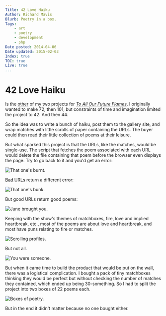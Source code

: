```yaml
---
Title: 42 Love Haiku
Author: Richard Mavis
Blurb: Poetry in a box.
Tags:
    - art
    - poetry
    - development
    - php
Date posted: 2014-04-06
Date updated: 2015-02-03
Index: true
TOC: true
Live: true
...
```




# 42 Love Haiku

Is the [other][kjv] of my two projects for [*To All Our Future Flames*][taoff]. I originally wanted to make 72, then 101, but constraints of time and imagination limited the project to 42. And then 44.

So the idea was to write a bunch of haiku, post them to the gallery site, and wrap matches with little scrolls of paper containing the URLs. The buyer could then read their little collection of poems at their leisure.

But what sparked this project is that the URLs, like the matches, would be single-use. The script that fetches the poem associated with each URL would delete the file containing that poem before the browser even displays the page. Try to go back to it and you'd get an error:

<div class="img-block"><img class="blockimg" src="/images/42-love-haiku/error-burnt.png" alt="That one's burnt." /></div>

[Bad URLs][bunk] return a different error:

<div class="img-block"><img class="blockimg" src="/images/42-love-haiku/error-bunk.png" alt="That one's bunk." /></div>

But good URLs return good poems:

<div class="img-block"><img class="blockimg" src="/images/42-love-haiku/june-brought-you.png" alt="June brought you." /></div>

Keeping with the show's themes of matchboxes, fire, love and implied heartbreak, etc., most of the poems are about love and heartbreak, and most have puns relating to fire or matches.

<div class="img-block"><img class="blockimg" src="/images/42-love-haiku/scrolling-profiles.png" alt="Scrolling profiles." /></div>

But not all.

<div class="img-block"><img class="blockimg" src="/images/42-love-haiku/you-were-someone.png" alt="You were someone." /></div>

But when it came time to build the product that would be put on the wall, there was a logistical complication. I bought a pack of tiny matchboxes thinking they would be perfect but without checking the number of matches they contained, which ended up being 30-something. So I had to split the project into two boxes of 22 poems each.

<div class="img-block"><img class="blockimg" src="/images/42-love-haiku/42-love-haiku-boxes.jpg" alt="Boxes of poetry." /></div>

But in the end it didn't matter because no one bought either.




[kjv]: /the-king-james-in-fire-flames
[taoff]: http://giganticgallery.info/shows/to-all-our-future-flames
[bunk]: http://giganticgallery.info/42-love-haiku/bunk
